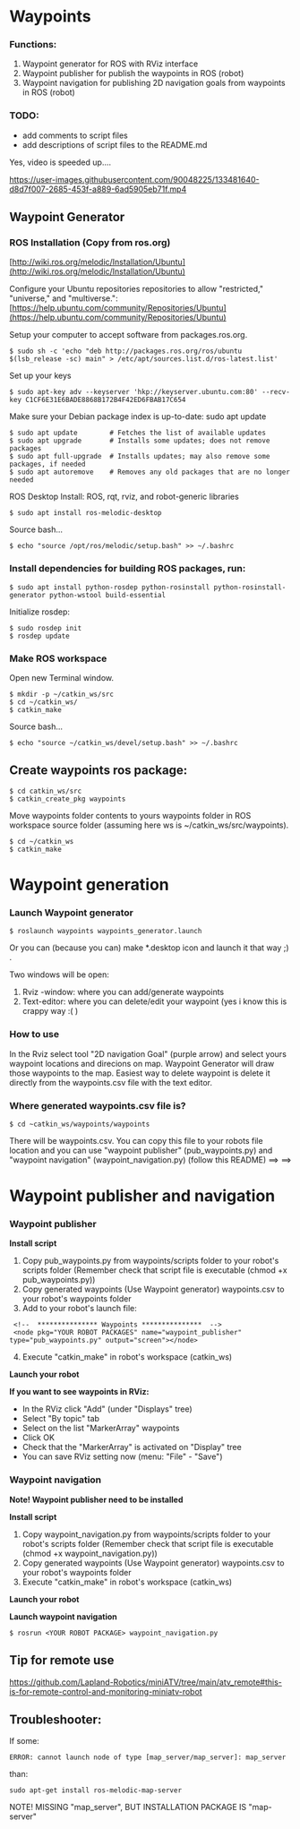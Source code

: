 # Waypoints

### Functions:
1. Waypoint generator for ROS with RViz interface
2. Waypoint publisher for publish the waypoints in ROS (robot)
3. Waypoint navigation for publishing 2D navigation goals from waypoints in ROS (robot)

### TODO:
- add comments to script files
- add descriptions of script files to the README.md

Yes, video is speeded up....

https://user-images.githubusercontent.com/90048225/133481640-d8d7f007-2685-453f-a889-6ad5905eb71f.mp4

## Waypoint Generator
### ROS Installation (Copy from ros.org)
[http://wiki.ros.org/melodic/Installation/Ubuntu](http://wiki.ros.org/melodic/Installation/Ubuntu)

Configure your Ubuntu repositories repositories to allow "restricted," "universe," and "multiverse.":
[https://help.ubuntu.com/community/Repositories/Ubuntu](https://help.ubuntu.com/community/Repositories/Ubuntu)

Setup your computer to accept software from packages.ros.org.
```
$ sudo sh -c 'echo "deb http://packages.ros.org/ros/ubuntu $(lsb_release -sc) main" > /etc/apt/sources.list.d/ros-latest.list'
```
Set up your keys
```
$ sudo apt-key adv --keyserver 'hkp://keyserver.ubuntu.com:80' --recv-key C1CF6E31E6BADE8868B172B4F42ED6FBAB17C654
```
Make sure your Debian package index is up-to-date:
sudo apt update
```
$ sudo apt update        # Fetches the list of available updates
$ sudo apt upgrade       # Installs some updates; does not remove packages
$ sudo apt full-upgrade  # Installs updates; may also remove some packages, if needed
$ sudo apt autoremove    # Removes any old packages that are no longer needed
```

ROS Desktop Install: ROS, rqt, rviz, and robot-generic libraries
```
$ sudo apt install ros-melodic-desktop
```
Source bash...
```
$ echo "source /opt/ros/melodic/setup.bash" >> ~/.bashrc
```

### Install dependencies for building ROS packages, run:
```
$ sudo apt install python-rosdep python-rosinstall python-rosinstall-generator python-wstool build-essential
```
Initialize rosdep:
```
$ sudo rosdep init
$ rosdep update
```

### Make ROS workspace
Open new Terminal window.
```
$ mkdir -p ~/catkin_ws/src
$ cd ~/catkin_ws/
$ catkin_make
```
Source bash...
```
$ echo "source ~/catkin_ws/devel/setup.bash" >> ~/.bashrc
```

## Create waypoints ros package:

```
$ cd catkin_ws/src
$ catkin_create_pkg waypoints
```
Move waypoints folder contents to yours waypoints folder in ROS workspace source folder (assuming here ws is ~/catkin_ws/src/waypoints).
```
$ cd ~/catkin_ws
$ catkin_make
```

# Waypoint generation
### Launch Waypoint generator
```
$ roslaunch waypoints waypoints_generator.launch
```
Or you can (because you can) make *.desktop icon and launch it that way ;) .

Two windows will be open:
1. Rviz -window: where you can add/generate waypoints
2. Text-editor: where you can delete/edit your waypoint (yes i know this is crappy way :( )

### How to use
In the Rviz select tool "2D navigation Goal" (purple arrow) and select yours waypoint locations and direcions on map. Waypoint Generator will draw those waypoints to the map.
Easiest way to delete waypoint is delete it directly from the waypoints.csv file with the text editor.

### Where generated waypoints.csv file is?
```
$ cd ~catkin_ws/waypoints/waypoints
```
There will be waypoints.csv.
You can copy this file to your robots file location and you can use "waypoint publisher" (pub_waypoints.py) and "waypoint navigation" (waypoint_navigation.py) (follow this README) ==> ==>

# Waypoint publisher and navigation
### Waypoint publisher
**Install script**
1. Copy pub_waypoints.py from waypoints/scripts folder to your robot's scripts folder (Remember check that script file is executable (chmod +x pub_waypoints.py))
2. Copy generated waypoints (Use Waypoint generator) waypoints.csv to your robot's waypoints folder
4. Add to your robot's launch file:
```
 <!--  *************** Waypoints ***************  -->
 <node pkg="YOUR ROBOT PACKAGES" name="waypoint_publisher" type="pub_waypoints.py" output="screen"></node>
```
4. Execute "catkin_make" in robot's workspace (catkin_ws)

**Launch your robot**

**If you want to see waypoints in RViz:**
   - In the RViz click "Add" (under "Displays" tree)
   - Select "By topic" tab
   - Select on the list "MarkerArray" waypoints
   - Click OK
   - Check that the "MarkerArray" is activated on "Display" tree
   - You can save RViz setting now (menu: "File" - "Save")

### Waypoint navigation
**Note! Waypoint publisher need to be installed**

**Install script**
1. Copy waypoint_navigation.py from waypoints/scripts folder to your robot's scripts folder (Remember check that script file is executable (chmod +x waypoint_navigation.py))
2. Copy generated waypoints (Use Waypoint generator) waypoints.csv to your robot's waypoints folder
3. Execute "catkin_make" in robot's workspace (catkin_ws)

**Launch your robot**

**Launch waypoint navigation**
```
$ rosrun <YOUR ROBOT PACKAGE> waypoint_navigation.py
```


## Tip for remote use

https://github.com/Lapland-Robotics/miniATV/tree/main/atv_remote#this-is-for-remote-control-and-monitoring-miniatv-robot

## Troubleshooter:
If some:
```
ERROR: cannot launch node of type [map_server/map_server]: map_server
```
than:
```
sudo apt-get install ros-melodic-map-server
```
NOTE! MISSING "map_server", BUT INSTALLATION PACKAGE IS "map-server"
